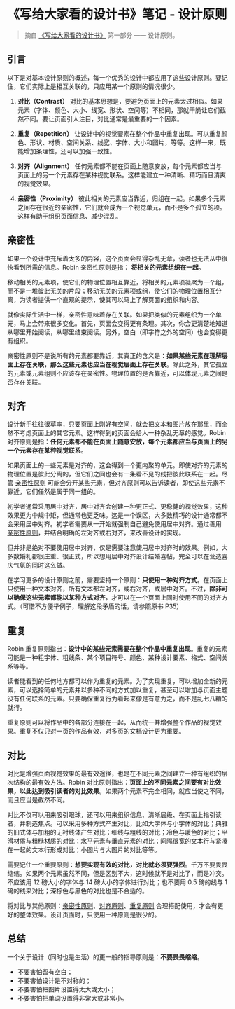 # 《写给大家看的设计书》笔记 - 设计原则

> 摘自 [《写给大家看的设计书》](https://book.douban.com/subject/26664522) 第一部分 —— 设计原则。

## 引言

以下是对基本设计原则的概述，每一个优秀的设计中都应用了这些设计原则。要记住，它们实际上是相互关联的，只应用某一个原则的情况很少。

1. **对比（Contrast）**
    对比的基本思想是，要避免页面上的元素太过相似。如果元素（字体、颜色、大小、线宽、形状、空间等）不相同，那就干脆让它们截然不同。要让页面引人注目，对比通常是最重要的一个因素。

2. **重复（Repetition）**
    让设计中的视觉要素在整个作品中重复出现。可以重复颜色、形状、材质、空间关系、线宽、字体、大小和图片，等等。这样一来，既能增加条理性，还可以加强一致性。

3. **对齐（Alignment）**
    任何元素都不能在页面上随意安放，每个元素都应当与页面上的另一个元素存在某种视觉联系。这样能建立一种清晰、精巧而且清爽的视觉效果。

4. **亲密性（Proximity）**
    彼此相关的元素应当靠近，归组在一起。如果多个元素之间存在很近的亲密性，它们就会成为一个视觉单元，而不是多个孤立的项。这样有助于组织页面信息、减少混乱。

## 亲密性

如果一个设计中充斥着太多的内容，这个页面会显得杂乱无章，读者也无法从中很快看到所需的信息。Robin 亲密性原则是指： **将相关的元素组织在一起**。

移动相关的元素项，使它们的物理位置相互靠近，将相关的元素项凝聚为一个组，而不是一堆彼此无关的片段；移动无关的元素项或组，使它们的物理位置相互分离，为读者提供一个直观的提示，使其可以马上了解页面的组织和内容。

就像实际生活中一样，亲密性意味着存在关联。如果把类似的元素组织为一个单元，马上会带来很多变化。首先，页面会变得更有条理。其次，你会更清楚地知道从哪里开始阅读，从哪里结束阅读。另外，空白（即字符之外的空间）也会变得更有组织。

亲密性原则不是说所有的元素都要靠近，其真正的含义是：**如果某些元素在理解层面上存在关联，那么这些元素也应当在视觉层面上存在关联**。除此之外，其它孤立的元素或元素组则不应该存在亲密性。物理位置的是否靠近，可以体现元素之间是否存在关联。

## 对齐

设计新手往往很草率，只要页面上刚好有空间，就会把文本和图片放在那里，而全然不考虑页面上的其它元素。这样得到的页面会给人一种杂乱无章的感觉。Robin 对齐原则是指：**任何元素都不能在页面上随意安放，每个元素都应当与页面上的另一个元素存在某种视觉联系**。

如果页面上的一些元素是对齐的，这会得到一个更内聚的单元。即使对齐的元素的物理位置是彼此分离的，但它们之间也会有一条看不见的线把彼此联系在一起。尽管 [亲密性原则](#亲密性) 可能会分开某些元素，但对齐原则可以告诉读者，即使这些元素不靠近，它们任然是属于同一组的。

初学者通常采用居中对齐，居中对齐会创建一种更正式、更稳健的视觉效果，这种效果更为中规中矩，但通常也更乏味。这是一个误区，大多数精巧的设计通常都不会采用居中对齐。初学者需要从一开始就强制自己避免使用居中对齐。通过善用 [亲密性原则](#亲密性)，并结合明确的左对齐或右对齐，来改善设计的实现。

但并非是绝对不要使用居中对齐，仅是需要注意使用居中对齐时的效果。例如，大多数婚礼都很庄重、很正式，所以想用居中对齐设计结婚喜帖，完全可以在营造喜庆气氛的同时这么做。

在学习更多的设计原则之前，需要坚持一个原则：**只使用一种对齐方式**。在页面上只使用一种文本对齐，所有文本都左对齐，或右对齐，或居中对齐。不过，**除非可以确保这些元素都能以某种方式对齐**，才可以在一个页面上同时使用不同的对齐方式。（可惜不方便举例子，理解这段矛盾的话，请参照原书 P35）

## 重复

Robin 重复原则指出：**设计中的某些元素需要在整个作品中重复出现**。重复的元素可能是一种粗字体、粗线条、某个项目符号、颜色、某种设计要素、格式、空间关系等等。

读者能看到的任何地方都可以作为重复的元素。为了实现重复，可以增加全新的元素，可以选择简单的元素并以多种不同的方式加以重复，甚至可以增加与页面主题没有任何联系的元素。只要确保重复行为看起来像是有意为之，而不是乱七八糟的就行。

重复原则可以将作品中的各部分连接在一起，从而统一并增强整个作品的视觉效果。重复不仅只对一页的作品有效，对多页的文档设计更为重要。

## 对比

对比是增强页面视觉效果的最有效途径，也是在不同元素之间建立一种有组织的层次结构的最有效方法。Robin 对比原则指出：**页面上的不同元素之间要有对比效果，以此达到吸引读者的对比效果**。如果两个元素不完全相同，就应当使之不同，而且应当是截然不同。

对比不仅可以用来吸引眼球，还可以用来组织信息、清晰层级、在页面上指引读者，并制造焦点。可以采用多种方式产生对比，比如大字体与小字体的对比；典雅的旧式体与加粗的无衬线体产生对比；细线与粗线的对比；冷色与暖色的对比；平滑材质与粗糙材质的对比；水平元素与垂直元素的对比；间隔很宽的文本行与紧凑在一起的文本行形成对比；小图片与大图片的对比等等。

需要记住一个重要原则：**想要实现有效的对比，对比就必须要强烈**。千万不要畏畏缩缩。如果两个元素虽然不同，但是区别不大，这时候就不是对比了，而是冲突。不应该用 12 磅大小的字体与 14 磅大小的字体进行对比；也不要用 0.5 磅的线与 1 磅的线来对比；深棕色与黑色的对比也是不合适的。

将对比与其他原则：[亲密性原则](#亲密性)、[对齐原则](#对齐)、[重复原则](#重复) 合理搭配使用，才会有更好的整体效果。设计页面时，只使用一种原则是很少的。

## 总结

一个关于设计（同时也是生活）的更一般的指导原则是：**不要畏畏缩缩**。

- 不要害怕留有空白；
- 不要害怕设计是不对称的；
- 不要害怕把图片设置得太大或太小；
- 不要害怕把单词设置得非常大或非常小。
